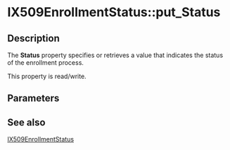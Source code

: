 # IX509EnrollmentStatus::put_Status

## Description

The **Status** property specifies or retrieves a value that indicates the status of the enrollment process.

This property is read/write.

## Parameters

## See also

[IX509EnrollmentStatus](https://learn.microsoft.com/windows/desktop/api/certenroll/nn-certenroll-ix509enrollmentstatus)